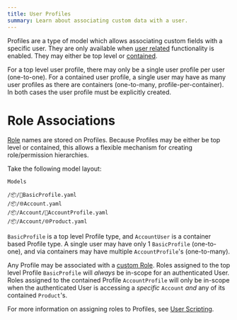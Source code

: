 ```yaml
---
title: User Profiles
summary: Learn about associating custom data with a user.
---
```


Profiles are a type of model which allows associating custom fields with a specific user. 
They are only available when [user related](/users/) functionality is enabled.
They may either be top level or [contained](/🗄/Article/models/containers.md).

For a top level user profile, there may only be a single user profile per user (one-to-one). 
For a contained user profile, a single user may have as many user profiles as there are containers (one-to-many, profile-per-container).
In both cases the user profile must be explicitly created.

# Role Associations

[Role](/🗄/Article/users/roles.md#custom) names are stored on Profiles.
Because Profiles may be either be top level or contained,
this allows a flexible mechanism for creating role/permission hierarchies.

Take the following model layout:

```file-name
Models
```

```file-list
/📦/👤BasicProfile.yaml
/📦/🌐Account.yaml
/📦/Account/👤AccountProfile.yaml
/📦/Account/🌐Product.yaml
```

`BasicProfile` is a top level Profile type, and `AccountUser` is a container based Profile type.
A single user may have only 1 `BasicProfile` (one-to-one),
and via containers may have multiple `AccountProfile`'s (one-to-many).

Any Profile may be associated with a [custom Role](/🗄/Article/users/roles.md#custom). 
Roles assigned to the top level Profile `BasicProfile` will *always* be in-scope for an authenticated User.
Roles assigned to the contained Profile `AccountProfile` will only be in-scope when
the authenticated User is accessing a _specific_ `Account` *and* any of its contained `Product`'s.

For more information on assigning roles to Profiles, see [User Scripting](/🗄/Article/users/scripting.md).



